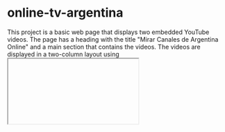 # online-tv-argentina 
This project is a basic web page that displays two embedded YouTube videos. The page has a heading with the title "Mirar Canales de Argentina Online" and a main section that contains the videos. The videos are displayed in a two-column layout using <iframe> tags. The background of the page is light gray and the text is in the Arial font. In summary, the page allows users to watch Argentine channels online through the embedded videos.
